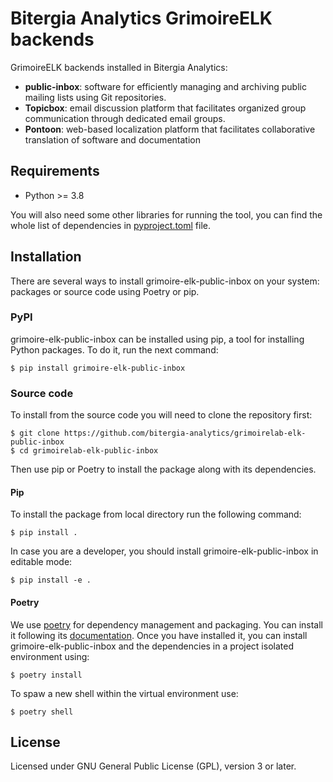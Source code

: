 # Bitergia Analytics GrimoireELK backends

GrimoireELK backends installed in Bitergia Analytics:
- **public-inbox**: software for efficiently managing and archiving public mailing
lists using Git repositories.
- **Topicbox**: email discussion platform that facilitates organized group
communication through dedicated email groups.
- **Pontoon**: web-based localization platform that facilitates collaborative
translation of software and documentation

## Requirements

 * Python >= 3.8

You will also need some other libraries for running the tool, you can find the
whole list of dependencies in [pyproject.toml](pyproject.toml) file.

## Installation

There are several ways to install grimoire-elk-public-inbox on your system: packages or source 
code using Poetry or pip.

### PyPI

grimoire-elk-public-inbox can be installed using pip, a tool for installing Python packages. 
To do it, run the next command:
```
$ pip install grimoire-elk-public-inbox
```

### Source code

To install from the source code you will need to clone the repository first:
```
$ git clone https://github.com/bitergia-analytics/grimoirelab-elk-public-inbox
$ cd grimoirelab-elk-public-inbox
```

Then use pip or Poetry to install the package along with its dependencies.

#### Pip
To install the package from local directory run the following command:
```
$ pip install .
```
In case you are a developer, you should install grimoire-elk-public-inbox in editable mode:
```
$ pip install -e .
```

#### Poetry
We use [poetry](https://python-poetry.org/) for dependency management and 
packaging. You can install it following its [documentation](https://python-poetry.org/docs/#installation).
Once you have installed it, you can install grimoire-elk-public-inbox and the dependencies in 
a project isolated environment using:
```
$ poetry install
```
To spaw a new shell within the virtual environment use:
```
$ poetry shell
```

## License

Licensed under GNU General Public License (GPL), version 3 or later.
